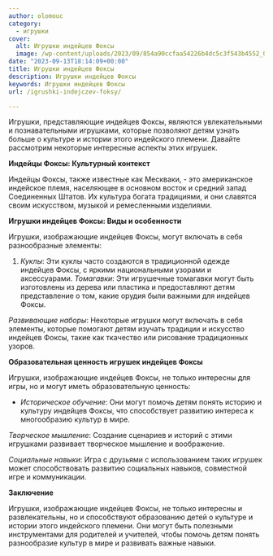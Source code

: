 ```yaml
---
author: olomouc
category:
  - игрушки
cover:
  alt: Игрушки индейцев Фоксы
  image: /wp-content/uploads/2023/09/854a90ccfaa54226b4dc5c3f543b4552_00000.jpg
date: "2023-09-13T18:14:09+00:00"
title: Игрушки индейцев Фоксы
description: Игрушки индейцев Фоксы
keywords: Игрушки индейцев Фоксы
url: /igrushki-indejczev-foksy/

---
```

Игрушки, представляющие индейцев Фоксы, являются увлекательными и познавательными игрушками, которые позволяют детям узнать больше о культуре и истории этого индейского племени. Давайте рассмотрим некоторые интересные аспекты этих игрушек.

**Индейцы Фоксы: Культурный контекст**

Индейцы Фоксы, также известные как Мескваки, \- это американское индейское племя, населяющее в основном восток и средний запад Соединенных Штатов. Их культура богата традициями, и они славятся своим искусством, музыкой и ремесленными изделиями.

**Игрушки индейцев Фоксы: Виды и особенности**

Игрушки, изображающие индейцев Фоксы, могут включать в себя разнообразные элементы:

1. _Куклы_: Эти куклы часто создаются в традиционной одежде индейцев Фоксы, с яркими национальными узорами и аксессуарами.
_Томагавки_: Эти игрушечные томагавки могут быть изготовлены из дерева или пластика и предоставляют детям представление о том, какие орудия были важными для индейцев Фоксы.

_Развивающие наборы_: Некоторые игрушки могут включать в себя элементы, которые помогают детям изучать традиции и искусство индейцев Фоксы, такие как ткачество или рисование традиционных узоров.

**Образовательная ценность игрушек индейцев Фоксы**

Игрушки, изображающие индейцев Фоксы, не только интересны для игры, но и могут иметь образовательную ценность:

- _Историческое обучение_: Они могут помочь детям понять историю и культуру индейцев Фоксы, что способствует развитию интереса к многообразию культур в мире.

_Творческое мышление_: Создание сценариев и историй с этими игрушками развивает творческое мышление и воображение.

_Социальные навыки_: Игра с друзьями с использованием таких игрушек может способствовать развитию социальных навыков, совместной игре и коммуникации.

**Заключение**

Игрушки, изображающие индейцев Фоксы, не только интересны и развлекательны, но и способствуют образованию детей о культуре и истории этого индейского племени. Они могут быть полезными инструментами для родителей и учителей, чтобы помочь детям понять разнообразие культур в мире и развивать важные навыки.
